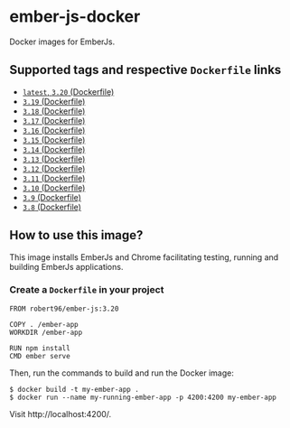 # ember-js-docker

Docker images for EmberJs.

## Supported tags and respective `Dockerfile` links

* [`latest`, `3.20` (Dockerfile)](https://github.com/Robert-96/ember-js-docker/blob/master/latest/Dockerfile)
* [`3.19` (Dockerfile)](https://github.com/Robert-96/ember-js-docker/blob/version/latest/Dockerfile)
* [`3.18` (Dockerfile)](https://github.com/Robert-96/ember-js-docker/blob/version/latest/Dockerfile)
* [`3.17` (Dockerfile)](https://github.com/Robert-96/ember-js-docker/blob/version/latest/Dockerfile)
* [`3.16` (Dockerfile)](https://github.com/Robert-96/ember-js-docker/blob/version/latest/Dockerfile)
* [`3.15` (Dockerfile)](https://github.com/Robert-96/ember-js-docker/blob/version/latest/Dockerfile)
* [`3.14` (Dockerfile)](https://github.com/Robert-96/ember-js-docker/blob/version/latest/Dockerfile)
* [`3.13` (Dockerfile)](https://github.com/Robert-96/ember-js-docker/blob/version/latest/Dockerfile)
* [`3.12` (Dockerfile)](https://github.com/Robert-96/ember-js-docker/blob/version/latest/Dockerfile)
* [`3.11` (Dockerfile)](https://github.com/Robert-96/ember-js-docker/blob/version/latest/Dockerfile)
* [`3.10` (Dockerfile)](https://github.com/Robert-96/ember-js-docker/blob/version/latest/Dockerfile)
* [`3.9` (Dockerfile)](https://github.com/Robert-96/ember-js-docker/blob/version/latest/Dockerfile)
* [`3.8` (Dockerfile)](https://github.com/Robert-96/ember-js-docker/blob/version/latest/Dockerfile)

## How to use this image?

This image installs EmberJs and Chrome facilitating testing, running and building EmberJs applications.

### Create a `Dockerfile` in your project

```
FROM robert96/ember-js:3.20

COPY . /ember-app
WORKDIR /ember-app

RUN npm install
CMD ember serve
```

Then, run the commands to build and run the Docker image:

```
$ docker build -t my-ember-app .
$ docker run --name my-running-ember-app -p 4200:4200 my-ember-app
```

Visit http://localhost:4200/.